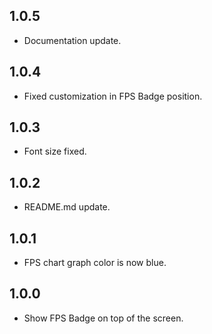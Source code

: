 ## 1.0.5

- Documentation update.

## 1.0.4

- Fixed customization in FPS Badge position.

## 1.0.3

- Font size fixed.

## 1.0.2

- README.md update.

## 1.0.1

- FPS chart graph color is now blue.

## 1.0.0

- Show FPS Badge on top of the screen.
